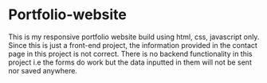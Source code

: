 # Portfolio-website
This is my responsive portfolio website build using html, css, javascript only.
Since this is just a front-end project, the information provided in the contact page in this project is not correct.
There is no backend functionality in this project i.e the forms do work but the data inputted in them will not be sent nor saved anywhere.

